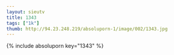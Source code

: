 ```yaml
--- 
layout: sieutv
title: 1343
tags: ["1k"]
thumb: http://94.23.248.219/absoluporn-1/image/002/1343.jpg
---
```

{% include absoluporn key="1343" %} 
